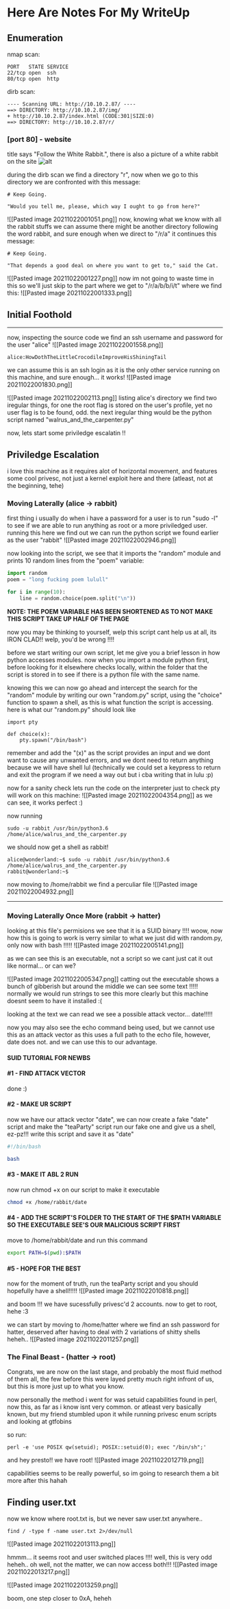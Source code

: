 # Here Are Notes For My WriteUp

## Enumeration
nmap scan:
```
PORT   STATE SERVICE
22/tcp open  ssh
80/tcp open  http
```
dirb scan:
```
---- Scanning URL: http://10.10.2.87/ ----
==> DIRECTORY: http://10.10.2.87/img/                                             
+ http://10.10.2.87/index.html (CODE:301|SIZE:0)                                  
==> DIRECTORY: http://10.10.2.87/r/    
```

### [port 80] - website
title says "Follow the White Rabbit.", there is also a picture of a white rabbit on the site
![alt](https://github.com/astr4lite/wonderl4nd/blob/main/Pasted%20image%2020211022000513.png?raw=true)

during the dirb scan we find a directory "r", now when we go to this directory we are confronted with this message:
```
# Keep Going.

"Would you tell me, please, which way I ought to go from here?"
```
![[Pasted image 20211022001051.png]]
now, knowing what we know with all the rabbit stuffs we can assume there might be another directory following the word rabbit, and sure enough when we direct to "/r/a" it continues this message:
```
# Keep Going.

"That depends a good deal on where you want to get to," said the Cat.
```
![[Pasted image 20211022001227.png]]
now im not going to waste time in this so we'll just skip to the part where we get to "/r/a/b/b/i/t" where we find this:
![[Pasted image 20211022001333.png]]

## Initial Foothold
---
now, inspecting the source code we find an ssh username and password for the user "alice" 
![[Pasted image 20211022001558.png]]
```
alice:HowDothTheLittleCrocodileImproveHisShiningTail
```
we can assume this is an ssh login as it is the only other service running on this machine, and sure enough... it works!
![[Pasted image 20211022001830.png]]

![[Pasted image 20211022002113.png]]
listing alice's directory we find two iregular things, for one the root flag is stored on the user's profile, yet no user flag is to be found, odd. the next iregular thing would be the python script named "walrus_and_the_carpenter.py"


now, lets start some priviledge escalatin !!

## Priviledge Escalation
i love this machine as it requires alot of horizontal movement, and features some cool privesc, not just a kernel exploit here and there (atleast, not at the beginning, tehe)

### Moving Laterally (alice -> rabbit)
first thing i usually do when i have a password for a user is to run "sudo -l" to see if we are able to run anything as root or a more priviledged user. running this here we find out we can run the python script we found earlier as the user "rabbit"
![[Pasted image 20211022002946.png]]

now looking into the script, we see that it imports the "random" module and prints 10 random lines from the "poem" variable:
```python
import random
poem = "long fucking poem lulull"

for i in range(10):
    line = random.choice(poem.split("\n"))
```
**NOTE: THE POEM VARIABLE HAS BEEN SHORTENED AS TO NOT MAKE THIS SCRIPT TAKE UP HALF OF THE PAGE**

now you may be thinking to yourself, welp this script cant help us at all, its IRON CLAD!! welp, you'd be wrong !!!! 

before we start writing our own script, let me give you a brief lesson in how python accesses modules. now when you import a module python first, before looking for it elsewhere checks locally, within the folder that the script is stored in to see if there is a python file with the same name. 

knowing this we can now go ahead and intercept the search for the "random" module by writing our own "random.py" script, using the "choice" function to spawn a shell, as this is what function the script is accessing. here is what our "random.py" should look like

```
import pty

def choice(x):
    pty.spawn("/bin/bash")
```
remember and add the "(x)" as the script provides an input and we dont want to cause any unwanted errors, and we dont need to return anything because we will have shell lul (technically we could set a keypress to return and exit the program if we need a way out but i cba writing that in lulu :p)

now for a sanity check lets run the code on the interpreter just to check pty will work on this machine:
![[Pasted image 20211022004354.png]]
as we can see, it works perfect :)

now running 
```
sudo -u rabbit /usr/bin/python3.6 /home/alice/walrus_and_the_carpenter.py
```
we should now get a shell as rabbit!
```
alice@wonderland:~$ sudo -u rabbit /usr/bin/python3.6 /home/alice/walrus_and_the_carpenter.py
rabbit@wonderland:~$
```

now moving to /home/rabbit we find a perculiar file 
![[Pasted image 20211022004932.png]]

---
### Moving Laterally Once More (rabbit -> hatter)
looking at this file's permisions we see that it is a SUID binary !!!! woow, now how this is going to work is verry similar to what we just did with random.py, only now with bash !!!!!
![[Pasted image 20211022005141.png]]

as we can see this is an executable, not a script so we cant just cat it out like normal... or can we?

![[Pasted image 20211022005347.png]]
catting out the executable shows a bunch of gibberish but around the middle we can see some text !!!!! normally we would run strings to see this more clearly but this machine doesnt seem to have it installed :(

looking at the text we can read we see a possible attack vector... date!!!!!

now you may also see the echo command being used, but we cannot use this as an attack vector as this uses a full path to the echo file, however, date does not. and we can use this to our advantage.

#### SUID TUTORIAL FOR NEWBS
#### #1 - FIND ATTACK VECTOR
done :)
#### #2 - MAKE UR SCRIPT
now we have our attack vector "date", we can now create a fake "date" script and make the "teaParty" script run our fake one and give us a shell, ez-pz!!! write this script and save it as "date"
```bash
#!/bin/bash

bash
```

#### #3 - MAKE IT ABL 2 RUN
now run chmod +x on our script to make it executable
```bash
chmod +x /home/rabbit/date
```

#### #4 - ADD THE SCRIPT'S FOLDER TO THE START OF THE $PATH VARIABLE SO THE EXECUTABLE SEE'S OUR MALICIOUS SCRIPT FIRST
move to /home/rabbit/date and run this command
```bash
export PATH=$(pwd):$PATH
```

#### #5 - HOPE FOR THE BEST
now for the moment of truth, run the teaParty script and you should hopefully have a shell!!!!!
![[Pasted image 20211022010818.png]]

and boom !!! we have sucessfully privesc'd 2 accounts. now to get to root, hehe :3

we can start by moving to /home/hatter where we find an ssh password for hatter, deserved after having to deal with 2 variations of shitty shells heheh..
![[Pasted image 20211022011257.png]]

### The Final Beast - (hatter -> root)
Congrats, we are now on the last stage, and probably the most fluid method of them all, the few before this were layed pretty much right infront of us, but this is more just up to what you know.

now personally the method i went for was setuid capabilities found in perl, now this, as far as i know isnt very common. or atleast very basically known, but my friend stumbled upon it while running privesc enum scripts and looking at gtfobins

so run:
```
perl -e 'use POSIX qw(setuid); POSIX::setuid(0); exec "/bin/sh";'
```
and hey presto!! we have root!
![[Pasted image 20211022012719.png]]

capabilities seems to be really powerful, so im going to research them a bit more after this hahah

## Finding user.txt
now we know where root.txt is, but we never saw user.txt anywhere..

```
find / -type f -name user.txt 2>/dev/null
```
![[Pasted image 20211022013113.png]]

hmmm... it seems root and user switched places !!!! well, this is very odd heheh.. oh well, not the matter, we can now access both!!!
![[Pasted image 20211022013217.png]]

![[Pasted image 20211022013259.png]]

boom, one step closer to 0xA, heheh


